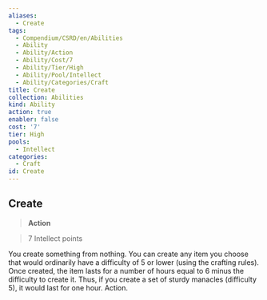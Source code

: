```yaml
---
aliases:
  - Create
tags:
  - Compendium/CSRD/en/Abilities
  - Ability
  - Ability/Action
  - Ability/Cost/7
  - Ability/Tier/High
  - Ability/Pool/Intellect
  - Ability/Categories/Craft
title: Create
collection: Abilities
kind: Ability
action: true
enabler: false
cost: '7'
tier: High
pools:
  - Intellect
categories:
  - Craft
id: Create
---
```

## Create    
>**Action**    
>7 Intellect points  
    
You create something from nothing. You can create any item you choose that would ordinarily have a difficulty of 5 or lower (using the crafting rules). Once created, the item lasts for a number of hours equal to 6 minus the difficulty to create it. Thus, if you create a set of sturdy manacles (difficulty 5), it would last for one hour. Action.
